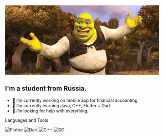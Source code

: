 [![Header](https://github.com/Junk-hub/Junk-hub/blob/main/assets/264315.jpeg)](https://www.youtube.com/watch?v=dQw4w9WgXcQ)

## I'm a student from Russia.

- 🔭 I’m currently working on mobile app for financial accounting.
- 🌱 I’m currently learning Java, C++, Flutter + Dart.
- 🤔 I’m looking for help with everything.

Languages and Tools

![Flutter](https://img.shields.io/badge/Flutter-090909?style=for-the-badge&logo=flutter&logoColour=47C5FB)
![Dart](https://img.shields.io/badge/Dart-090909?style=for-the-badge&logo=dart&logoColour=097CDB)
![C++](https://img.shields.io/badge/C++-yellow?style=for-the-badge&logo=C%2b%2b&logoColour=6296CC)
![QT](https://img.shields.io/badge/QT-brightgreen?style=for-the-badge&logo=0)